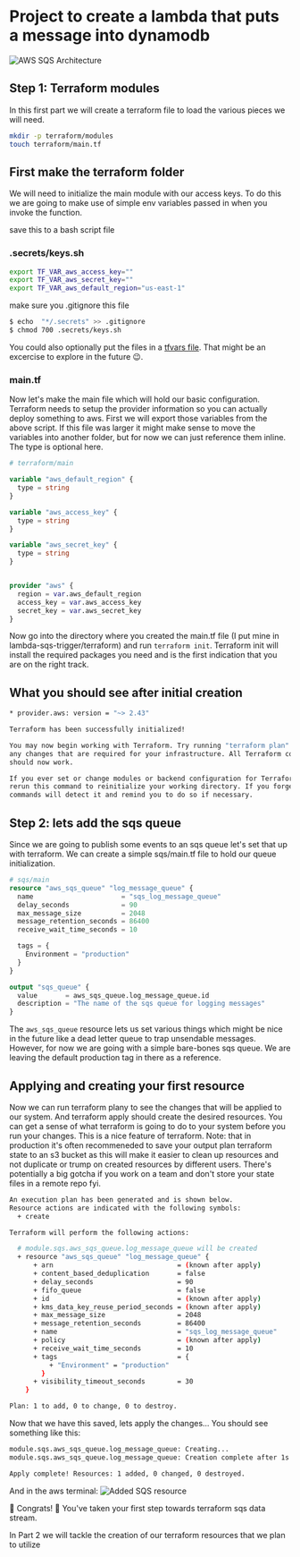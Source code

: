 # Project to create a lambda that puts a message into dynamodb

![AWS SQS Architecture](https://photos.app.goo.gl/VNTQCYgvp8jJ1pRt8)
## Step 1: Terraform modules
In this first part we will create a terraform file to load the various pieces we will need.
```sh
mkdir -p terraform/modules
touch terraform/main.tf
```

## First make the terraform folder
We will need to initialize the main module with our access keys. To do this we are going to make use of simple env variables passed in when you invoke the function.

save this to a bash script file

### .secrets/keys.sh
```sh
export TF_VAR_aws_access_key=""
export TF_VAR_aws_secret_key=""
export TF_VAR_aws_default_region="us-east-1"
```

make sure you .gitignore this file 
```sh
$ echo  "*/.secrets" >> .gitignore
$ chmod 700 .secrets/keys.sh
```

You could also optionally put the files in a [tfvars file](https://www.terraform.io/docs/configuration/variables.html). That might be an excercise to explore in the future 😉.

### main.tf
Now let's make the main file which will hold our basic configuration. Terraform needs to setup the provider information so you can actually deploy something to aws. First we will export those variables from the above script. If this file was larger it might make sense to move the variables into another folder, but for now we can just reference them inline. The type is optional here.

```main.tf
# terraform/main

variable "aws_default_region" {
  type = string
}

variable "aws_access_key" {
  type = string
}

variable "aws_secret_key" {
  type = string
}


provider "aws" {
  region = var.aws_default_region
  access_key = var.aws_access_key
  secret_key = var.aws_secret_key
}
```

Now go into the directory where you created the main.tf file (I put mine in lambda-sqs-trigger/terraform) and run `terraform init`. Terraform init will install the required packages you need and is the first indication that you are on the right track.

## What you should see after initial creation
```sh
* provider.aws: version = "~> 2.43"

Terraform has been successfully initialized!

You may now begin working with Terraform. Try running "terraform plan" to see
any changes that are required for your infrastructure. All Terraform commands
should now work.

If you ever set or change modules or backend configuration for Terraform,
rerun this command to reinitialize your working directory. If you forget, other
commands will detect it and remind you to do so if necessary.
```

## Step 2: lets add the sqs queue
Since we are going to publish some events to an sqs queue let's set that up with terraform. We can create a simple sqs/main.tf file to hold our queue initialization.

```sqs/main.tf
# sqs/main
resource "aws_sqs_queue" "log_message_queue" {
  name                      = "sqs_log_message_queue"
  delay_seconds             = 90
  max_message_size          = 2048
  message_retention_seconds = 86400
  receive_wait_time_seconds = 10

  tags = {
    Environment = "production"
  }
}

output "sqs_queue" {
  value       = aws_sqs_queue.log_message_queue.id
  description = "The name of the sqs queue for logging messages"
}
```

The `aws_sqs_queue` resource lets us set various things which might be nice in the future like a dead letter queue to trap unsendable messages. However, for now we are going with a simple bare-bones sqs queue. We are leaving the default production tag in there as a reference.

## Applying and creating your first resource
Now we can run terraform plany to see the changes that will be applied to our system. And terraform apply should create the desired resources. You can get a sense of what terraform is going to do to your system before you run your changes. This is a nice feature of terraform. Note: that in production it's often recommeneded to save your output plan terraform state to an s3 bucket as this will make it easier to clean up resources and not duplicate or trump on created resources by different users. There's potentially a big gotcha if you work on a team and don't store your state files in a remote repo fyi.

```sh
An execution plan has been generated and is shown below.
Resource actions are indicated with the following symbols:
  + create

Terraform will perform the following actions:

  # module.sqs.aws_sqs_queue.log_message_queue will be created
  + resource "aws_sqs_queue" "log_message_queue" {
      + arn                               = (known after apply)
      + content_based_deduplication       = false
      + delay_seconds                     = 90
      + fifo_queue                        = false
      + id                                = (known after apply)
      + kms_data_key_reuse_period_seconds = (known after apply)
      + max_message_size                  = 2048
      + message_retention_seconds         = 86400
      + name                              = "sqs_log_message_queue"
      + policy                            = (known after apply)
      + receive_wait_time_seconds         = 10
      + tags                              = {
          + "Environment" = "production"
        }
      + visibility_timeout_seconds        = 30
    }

Plan: 1 to add, 0 to change, 0 to destroy.
```
Now that we have this saved, lets apply the changes...
You should see something like this:
```sh
module.sqs.aws_sqs_queue.log_message_queue: Creating...
module.sqs.aws_sqs_queue.log_message_queue: Creation complete after 1s [id=https://sqs.us-east-1.amazonaws.com/071782748104/sqs_log_message_queue]

Apply complete! Resources: 1 added, 0 changed, 0 destroyed.
```
And in the aws terminal:
![Added SQS resource](https://photos.app.goo.gl/rSiaB9oRpVy19Ndx6)

🎉 Congrats! 🎉
You've taken your first step towards terraform sqs data stream.

In Part 2 we will tackle the creation of our terraform resources that we plan to utilize